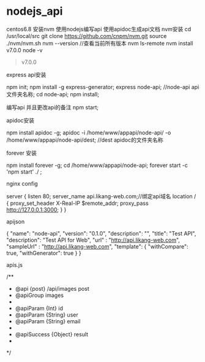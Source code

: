 # nodejs_api
centos6.8 安装nvm 使用nodejs编写api 使用apidoc生成api文档
nvm安装
cd /usr/local/src
git clone https://github.com/cnpm/nvm.git
source ./nvm/nvm.sh
nvm --version
//查看当前所有版本
nvm ls-remote
nvm install v7.0.0
node -v
> v7.0.0


express api安装

npm init;
npm install -g express-generator;
express node-api; //node-api api文件夹名称;
cd node-api;
npm install;

编写api
并且更改api的备注
npm start;

apidoc安装

npm install apidoc -g;
apidoc -i /home/www/appapi/node-api/ -o /home/www/appapi/node-api/dest; //dest apidoc的文件夹名称

forever 安装

npm install forever -g;
cd /home/www/appapi/node-api;
forever start -c 'npm start' ./ ;


nginx config

server {
    listen 80;
    server_name api.likang-web.com;//绑定api域名
    location / {
        proxy_set_header X-Real-IP $remote_addr;
        proxy_pass    http://127.0.0.1:3000;
    }
}

apijson

{
  "name": "node-api",
  "version": "0.1.0",
  "description": "",
  "title": "Test API",
  "description": "Test API for Web",
  "url" : "http://api.likang-web.com",
  "sampleUrl" : "http://api.likang-web.com",
  "template": {
    "withCompare": true,
    "withGenerator": true
  }
}

apis.js

/**
 * @api {post} /api/images post
 * @apiGroup images
 *
 * @apiParam {Int} id
 * @apiParam {String} user
 * @apiParam {String} email
 *
 * @apiSuccess {Object} result
 *
 */
